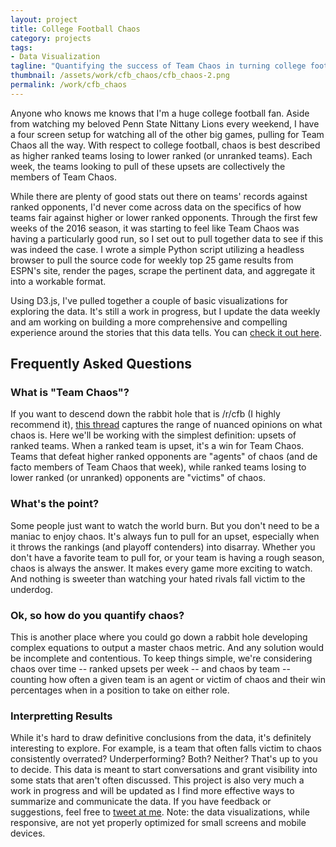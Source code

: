 ```yaml
---
layout: project
title: College Football Chaos
category: projects
tags:
- Data Visualization
tagline: "Quantifying the success of Team Chaos in turning college football rankings on their head"
thumbnail: /assets/work/cfb_chaos/cfb_chaos-2.png
permalink: /work/cfb_chaos
---
```


Anyone who knows me knows that I'm a huge college football fan. Aside from watching my beloved Penn State Nittany Lions every weekend, I have a four screen setup for watching all of the other big games, pulling for Team Chaos all the way. With respect to college football, chaos is best described as higher ranked teams losing to lower ranked (or unranked teams). Each week, the teams looking to pull of these upsets are collectively the members of Team Chaos.

While there are plenty of good stats out there on teams' records against ranked opponents, I'd never come across data on the specifics of how teams fair against higher or lower ranked opponents. Through the first few weeks of the 2016 season, it was starting to feel like Team Chaos was having a particularly good run, so I set out to pull together data to see if this was indeed the case. I wrote a simple Python script utilizing a headless browser to pull the source code for weekly top 25 game results from ESPN's site, render the pages, scrape the pertinent data, and aggregate it into a workable format.

Using D3.js, I've pulled together a couple of basic visualizations for exploring the data. It's still a work in progress, but I update the data weekly and am working on building a more comprehensive and compelling experience around the stories that this data tells. You can [check it out here](/cfb-chaos).

## Frequently Asked Questions

### What is "Team Chaos"?

If you want to descend down the rabbit hole that is /r/cfb (I highly recommend it), [this thread](https://www.reddit.com/r/CFB/comments/2iorj0/team_chaos_can_we_have_a_discussion/) captures the range of nuanced opinions on what chaos is. Here we'll be working with the simplest definition: upsets of ranked teams. When a ranked team is upset, it's a win for Team Chaos. Teams that defeat higher ranked opponents are "agents" of chaos (and de facto members of Team Chaos that week), while ranked teams losing to lower ranked (or unranked) opponents are "victims" of chaos.

### What's the point?

Some people just want to watch the world burn. But you don't need to be a maniac to enjoy chaos. It's always fun to pull for an upset, especially when it throws the rankings (and playoff contenders) into disarray. Whether you don't have a favorite team to pull for, or your team is having a rough season, chaos is always the answer. It makes every game more exciting to watch. And nothing is sweeter than watching your hated rivals fall victim to the underdog.

### Ok, so how do you quantify chaos?

This is another place where you could go down a rabbit hole developing complex equations to output a master chaos metric. And any solution would be incomplete and contentious. To keep things simple, we're considering chaos over time -- ranked upsets per week -- and chaos by team -- counting how often a given team is an agent or victim of chaos and their win percentages when in a position to take on either role.

### Interpretting Results

While it's hard to draw definitive conclusions from the data, it's definitely interesting to explore. For example, is a team that often falls victim to chaos consistently overrated? Underperforming? Both? Neither? That's up to you to decide. This data is meant to start conversations and grant visibility into some stats that aren't often discussed. This project is also very much a work in progress and will be updated as I find more effective ways to summarize and communicate the data. If you have feedback or suggestions, feel free to [tweet at me](http://twitter.com/bdharva). Note: the data visualizations, while responsive, are not yet properly optimized for small screens and mobile devices.
